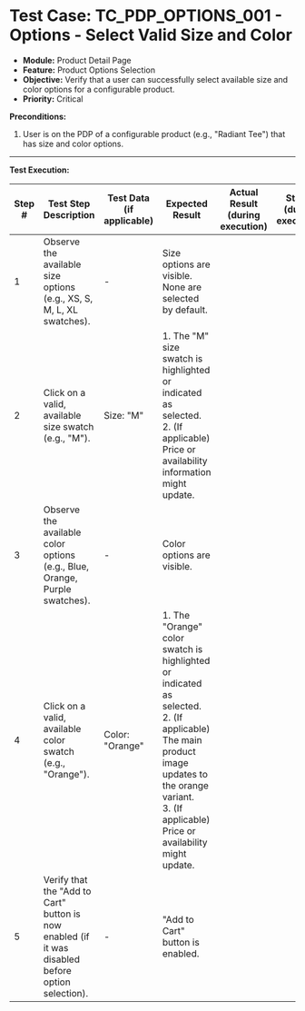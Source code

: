 # Test Case: TC_PDP_OPTIONS_001 - Options - Select Valid Size and Color

* **Module:** Product Detail Page
* **Feature:** Product Options Selection
* **Objective:** Verify that a user can successfully select available size and color options for a configurable product.
* **Priority:** Critical

**Preconditions:**
1.  User is on the PDP of a configurable product (e.g., "Radiant Tee") that has size and color options.

---
**Test Execution:**

| Step # | Test Step Description                                                                 | Test Data (if applicable)                     | Expected Result                                                                                                                               | Actual Result (during execution) | Status (during execution) | Notes (during execution) |
|--------|---------------------------------------------------------------------------------------|-----------------------------------------------|-----------------------------------------------------------------------------------------------------------------------------------------------|----------------------------------|---------------------------|--------------------------|
| 1      | Observe the available size options (e.g., XS, S, M, L, XL swatches).                  | -                                             | Size options are visible. None are selected by default.                                                                                       |                                  |                           |                          |
| 2      | Click on a valid, available size swatch (e.g., "M").                                  | Size: "M"                                     | 1. The "M" size swatch is highlighted or indicated as selected. <br> 2. (If applicable) Price or availability information might update.         |                                  |                           |                          |
| 3      | Observe the available color options (e.g., Blue, Orange, Purple swatches).            | -                                             | Color options are visible.                                                                                                                    |                                  |                           |                          |
| 4      | Click on a valid, available color swatch (e.g., "Orange").                            | Color: "Orange"                               | 1. The "Orange" color swatch is highlighted or indicated as selected. <br> 2. (If applicable) The main product image updates to the orange variant. <br> 3. (If applicable) Price or availability might update. |                                  |                           |                          |
| 5      | Verify that the "Add to Cart" button is now enabled (if it was disabled before option selection). | -                                             | "Add to Cart" button is enabled.                                                                                                              |                                  |                           |                          |
